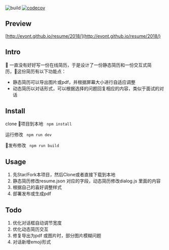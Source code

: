 ![build](https://travis-ci.org/evont/resume.svg?branch=master)
[![codecov](https://codecov.io/gh/evont/resume/branch/master/graph/badge.svg)](https://codecov.io/gh/evont/resume)

## Preview
[http://evont.github.io/resume/2018/](http://evont.github.io/resume/2018/)

## Intro

一直没有好好写一份在线简历，于是设计了一份静态简历和一份交互式简历，这份简历有以下功能点：
- 静态简历可以导出图片或pdf，并根据屏幕大小进行自适应调整
- 动态简历以对话形式，可以根据选择的问题回复相应的内容，类似于面试的对话

## Install 
clone 项目到本地
`` npm install``

运行修改
`` npm run dev``

发布修改
`` npm run build``

## Usage

1. 先Star/Fork本项目，然后Clone或者直接下载到本地
2. 静态简历修改resume.json 对应的字段，动态简历修改dialog.js 里面的内容
3. 根据自己的喜好调整样式
4. 部署发布或生成pdf

## Todo

1. 优化对话框自动调节宽度
2. 优化动态简历交互
3. 修复导出为pdf 或图片时，部分图片模糊问题
4. 对话新增emoji形式